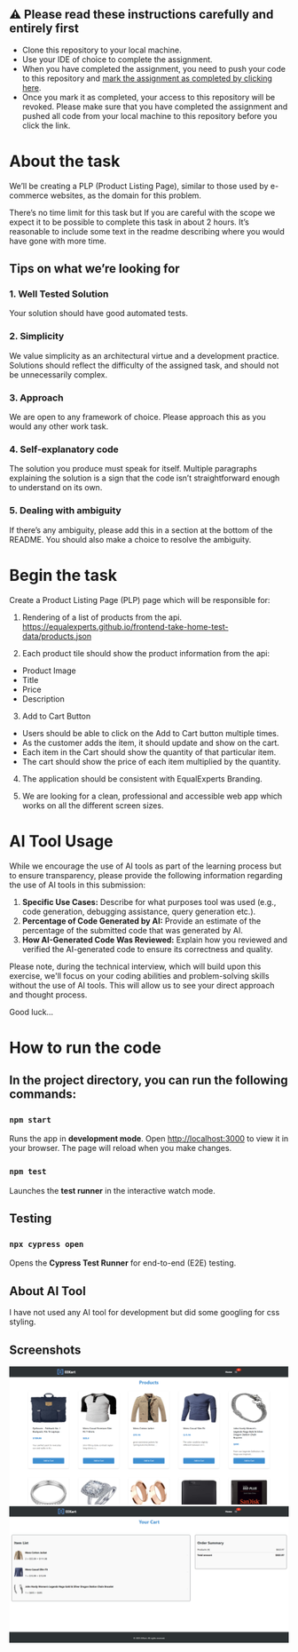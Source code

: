 ## :warning: Please read these instructions carefully and entirely first
* Clone this repository to your local machine.
* Use your IDE of choice to complete the assignment.
* When you have completed the assignment, you need to  push your code to this repository and [mark the assignment as completed by clicking here](https://app.snapcode.review/submission_links/b52ae932-669c-4908-bc1d-4e640e74ceb5).
* Once you mark it as completed, your access to this repository will be revoked. Please make sure that you have completed the assignment and pushed all code from your local machine to this repository before you click the link.

# About the task

We’ll be creating a PLP (Product Listing Page), similar to those used by e-commerce websites, as the domain for this problem.

There’s no time limit for this task but If you are careful with the scope we expect it to be possible to complete this task in about 2 hours. It’s reasonable to include some text in the readme describing where you would have gone with more time.

## Tips on what we’re looking for

### 1. Well Tested Solution

Your solution should have good automated tests.

### 2. Simplicity

We value simplicity as an architectural virtue and a development practice. Solutions should reflect the difficulty of the assigned task, and should not be unnecessarily complex. 

### 3. Approach

We are open to any framework of choice.  Please approach this as you would any other work task.

### 4. Self-explanatory code

The solution you produce must speak for itself. Multiple paragraphs explaining the solution is a sign that the code isn’t straightforward enough to understand on its own.

### 5. Dealing with ambiguity

If there’s any ambiguity, please add this in a section at the bottom of the README. You should also make a choice to resolve the ambiguity.

# Begin the task

Create a Product Listing Page (PLP) page which will be responsible for:

1. Rendering of a list of products from the api. https://equalexperts.github.io/frontend-take-home-test-data/products.json

2. Each product tile should show the product information from the api:
- Product Image
- Title
- Price
- Description

3. Add to Cart Button
- Users should be able to click on the Add to Cart button multiple times. 
- As the customer adds the item, it should update and show on the cart.
- Each item in the Cart should show the quantity of that particular item.
- The cart should show the price of each item multiplied by the quantity.

4. The application should be consistent with EqualExperts Branding.

5. We are looking for a clean, professional and accessible web app which works on all the different screen sizes.

# AI Tool Usage

While we encourage the use of AI tools as part of the learning process but to ensure transparency, please provide the following information regarding the use of AI tools in this submission:

1.  **Specific Use Cases:** Describe for what purposes tool was used (e.g., code generation, debugging assistance, query generation etc.).
2.  **Percentage of Code Generated by AI:** Provide an estimate of the percentage of the submitted code that was generated by AI.
3.  **How AI-Generated Code Was Reviewed:** Explain how you reviewed and verified the AI-generated code to ensure its correctness and quality.

Please note, during the technical interview, which will build upon this exercise, we'll focus on your coding abilities and problem-solving skills without the use of AI tools. This will allow us to see your direct approach and thought process.

Good luck…

# How to run the code

In the project directory, you can run the following commands:
---
### `npm start`

Runs the app in **development mode**.
Open [http://localhost:3000](http://localhost:3000) to view it in your browser. The page will reload when you make changes.

### `npm test`
Launches the **test runner** in the interactive watch mode.

## Testing
### `npx cypress open`

Opens the **Cypress Test Runner** for end-to-end (E2E) testing.

## About AI Tool
I have not used any AI tool for development but did some googling for css styling.

## Screenshots
![alt text](screenshot2.png)
![alt text](screenshot1.png)

